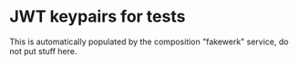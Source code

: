 # JWT keypairs for tests

This is automatically populated by the composition "fakewerk" service, do not put stuff here.
